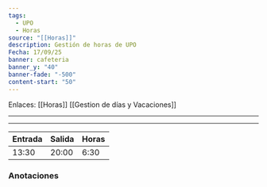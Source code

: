 ```yaml
---
tags:
  - UPO
  - Horas
source: "[[Horas]]"
description: Gestión de horas de UPO
Fecha: 17/09/25
banner: cafeteria
banner_y: "40"
banner-fade: "-500"
content-start: "50"
---
```

Enlaces: [[Horas]]    [[Gestion de días y Vacaciones]]


---
----




| Entrada | Salida | Horas |
| ------- | ------ | ----- |
| 13:30   | 20:00  | 6:30  |




### Anotaciones

